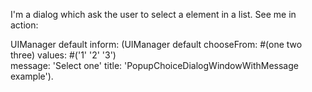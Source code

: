 I'm a dialog which ask the user to select a element in a list. See me in action:UIManager default inform:        (UIManager default                 chooseFrom: #(one two three)                 values: #('1' '2' '3')                  message: 'Select one'                 title: 'PopupChoiceDialogWindowWithMessage example').